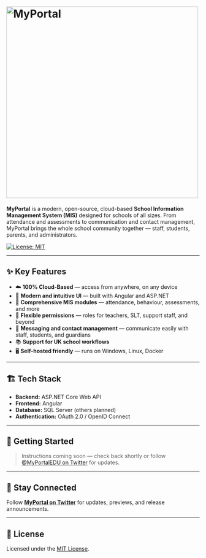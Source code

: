 # <img src="https://i.imgur.com/dAVgTNy.png" alt="MyPortal" width="500"/>

**MyPortal** is a modern, open-source, cloud-based **School Information Management System (MIS)** designed for schools of all sizes. From attendance and assessments to communication and contact management, MyPortal brings the whole school community together — staff, students, parents, and administrators.

[![License: MIT](https://img.shields.io/badge/License-MIT-yellow.svg)](https://opensource.org/licenses/MIT)

---

## ✨ Key Features

- ☁️ **100% Cloud-Based** — access from anywhere, on any device
- 🧠 **Modern and intuitive UI** — built with Angular and ASP.NET
- 🏫 **Comprehensive MIS modules** — attendance, behaviour, assessments, and more
- 🔐 **Flexible permissions** — roles for teachers, SLT, support staff, and beyond
- 📨 **Messaging and contact management** — communicate easily with staff, students, and guardians
- 📚 **Support for UK school workflows**
- 🖥️ **Self-hosted friendly** — runs on Windows, Linux, Docker

---

## 🏗️ Tech Stack

- **Backend:** ASP.NET Core Web API
- **Frontend:** Angular
- **Database:** SQL Server (others planned)
- **Authentication:** OAuth 2.0 / OpenID Connect

---

## 🚀 Getting Started

> Instructions coming soon — check back shortly or follow [@MyPortalEDU on Twitter](https://twitter.com/MyPortalEDU) for updates.

---

## 📢 Stay Connected

Follow **[MyPortal on Twitter](https://twitter.com/MyPortalEDU)** for updates, previews, and release announcements.

---

## 📄 License

Licensed under the [MIT License](https://opensource.org/licenses/MIT).
